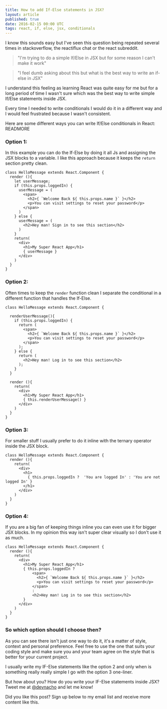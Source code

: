```yaml
---
title: How to add If-Else statements in JSX?
layout: article
published: true
date: 2016-02-15 00:00 UTC
tags: react, if, else, jsx, conditionals
---
```


I know this sounds easy but I've seen this question being repeated several times
in stackoverflow, the reactiflux chat or the react subreddit.

> "I'm trying to do a simple If/Else in JSX but for some reason I can't make it
> work"


> "I feel dumb asking about this but what is the best way to write an if-else in
> JSX"

I understand this feeling as learning React was quite easy for me but for a long period of time
I wasn't sure which was the best way to write simple If/Else statements inside JSX.

Every time I needed to write conditionals I would do it in a different way and I
would feel frustrated because I wasn't consistent.

Here are some different ways you can write If/Else conditionals in React:
READMORE

### Option 1:
In this example you can do the If-Else by doing it all Js and assigning the JSX
blocks to a variable. I like this approach because it keeps the `return` section
pretty clean.

```language-js
class HelloMessage extends React.Component {
  render (){
    let userMessage;
    if (this.props.loggedIn) {
      userMessage = (
        <span>
          <h2>{ `Welcome Back ${ this.props.name }` }</h2>
          <p>You can visit settings to reset your password</p>
        </span>
      )
    } else {
      userMessage = (
        <h2>Hey man! Sign in to see this section</h2>
      )
    }
    return(
      <div>
        <h1>My Super React App</h1>
        { userMessage }
      </div>
    )
  }
}
```

### Option 2: 
Often times to keep the `render` function clean I separate the conditional in a
different function that handles the If-Else.

```language-js
class HelloMessage extends React.Component {

  renderUserMessage(){
    if (this.props.loggedIn) {
      return (
        <span>
          <h2>{ `Welcome Back ${ this.props.name }` }</h2>
          <p>You can visit settings to reset your password</p>
        </span>
      );
    } else {
      return (
        <h2>Hey man! Log in to see this section</h2>
      );
    }
  }
  
  render (){        
    return(
      <div>
        <h1>My Super React App</h1>
        { this.renderUserMessage() }
      </div>
    )
  }
}
```

### Option 3: 
For smaller stuff I usually prefer to do it inline with the ternary operator
inside the JSX block.

```language-js
class HelloMessage extends React.Component {
  render (){        
    return(
      <div>
        <h1>
          { this.props.loggedIn ?  'You are logged In' : 'You are not logged In' }
        </h1>
      </div>
    )
  }
}
```

### Option 4: 
If you are a big fan of keeping things inline you can even use it for bigger JSX
blocks. In my opinion this way isn't super clear visually so I don't use it as
much.

```language-js
class HelloMessage extends React.Component {
  render (){
    return(
      <div>
        <h1>My Super React App</h1>
        { this.props.loggedIn ?
            <span>
              <h2>{ `Welcome Back ${ this.props.name }` }</h2>
              <p>You can visit settings to reset your password</p>
            </span>
            :
            <h2>Hey man! Log in to see this section</h2>
        }
      </div>
    )
  }
}
```

### So which option should I choose then?
As you can see there isn't just one way to do it, it's a matter of style,
context and personal preference. Feel free to use the one that suits your coding style and
make sure you and your team agree on the style that is better for your current
project.

I usually write my IF-Else statements like the option 2 and only when is
something really really simple I go with the option 3 one-liner.

But how about you? How do you write your IF-Else statements inside JSX? Tweet me
at [@devnacho](http://twitter.com/devnacho) and let me know!

Did you like this post? Sign up below to my email list and receive more content
like this.



